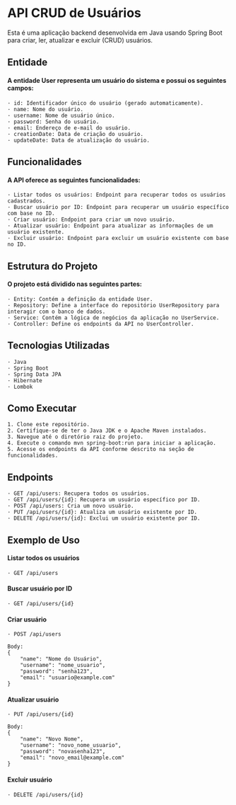 
# API CRUD de Usuários

Esta é uma aplicação backend desenvolvida em Java usando Spring Boot para criar, ler, atualizar e excluir (CRUD) usuários.

## Entidade
#### A entidade User representa um usuário do sistema e possui os seguintes campos:

    · id: Identificador único do usuário (gerado automaticamente).
    · name: Nome do usuário.
    · username: Nome de usuário único.
    · password: Senha do usuário.
    · email: Endereço de e-mail do usuário.
    · creationDate: Data de criação do usuário.
    · updateDate: Data de atualização do usuário.

## Funcionalidades
#### A API oferece as seguintes funcionalidades:

    · Listar todos os usuários: Endpoint para recuperar todos os usuários cadastrados.
    · Buscar usuário por ID: Endpoint para recuperar um usuário específico com base no ID.
    · Criar usuário: Endpoint para criar um novo usuário.
    · Atualizar usuário: Endpoint para atualizar as informações de um usuário existente.
    · Excluir usuário: Endpoint para excluir um usuário existente com base no ID.

## Estrutura do Projeto
#### O projeto está dividido nas seguintes partes:

    · Entity: Contém a definição da entidade User.
    · Repository: Define a interface do repositório UserRepository para interagir com o banco de dados.
    · Service: Contém a lógica de negócios da aplicação no UserService.
    · Controller: Define os endpoints da API no UserController.

## Tecnologias Utilizadas
    · Java
    · Spring Boot
    · Spring Data JPA
    · Hibernate
    · Lombok

## Como Executar
    1. Clone este repositório.
    2. Certifique-se de ter o Java JDK e o Apache Maven instalados.
    3. Navegue até o diretório raiz do projeto.
    4. Execute o comando mvn spring-boot:run para iniciar a aplicação.
    5. Acesse os endpoints da API conforme descrito na seção de funcionalidades.

## Endpoints
    · GET /api/users: Recupera todos os usuários.
    · GET /api/users/{id}: Recupera um usuário específico por ID.
    · POST /api/users: Cria um novo usuário.
    · PUT /api/users/{id}: Atualiza um usuário existente por ID.
    · DELETE /api/users/{id}: Exclui um usuário existente por ID.

## Exemplo de Uso
#### Listar todos os usuários
    · GET /api/users

#### Buscar usuário por ID
    · GET /api/users/{id}
    
#### Criar usuário
    · POST /api/users

    Body:
    {
        "name": "Nome do Usuário",
        "username": "nome_usuario",
        "password": "senha123",
        "email": "usuario@example.com"
    }

#### Atualizar usuário
    · PUT /api/users/{id}

    Body:
    {
        "name": "Novo Nome",
        "username": "novo_nome_usuario",
        "password": "novasenha123",
        "email": "novo_email@example.com"
    }

#### Excluir usuário
    · DELETE /api/users/{id}